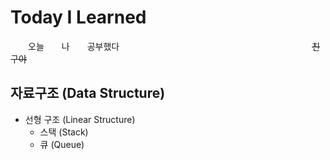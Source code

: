 # Today I Learned
　　오늘　　나　　공부했다　　　　　　　　　　　　　　　　　　　　　　~~친구야~~

## 자료구조 (Data Structure)
* 선형 구조 (Linear Structure)
  * 스택 (Stack)
  * 큐 (Queue)

